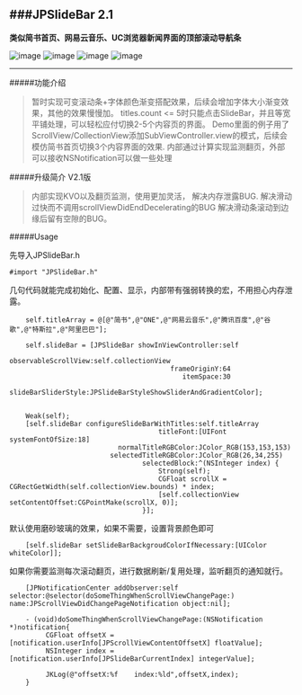 
###JPSlideBar 2.1
----
**类似简书首页、网易云音乐、UC浏览器新闻界面的顶部滚动导航条**

![image](https://github.com/XiFengLang/JPSlideBar/raw/master/JPSlideBar/ExamplerImages/JPSlideBarGif01.gif)
![image](https://github.com/XiFengLang/JPSlideBar/raw/master/JPSlideBar/ExamplerImages/JPSlideBarGif02.gif)
![image](https://github.com/XiFengLang/JPSlideBar/raw/master/JPSlideBar/ExamplerImages/JPSlideBarGif03.gif)
![image](https://github.com/XiFengLang/JPSlideBar/raw/master/JPSlideBar/ExamplerImages/JPSlideBarGif04.gif)

----

#####功能介绍
>暂时实现可变滚动条+字体颜色渐变搭配效果，后续会增加字体大小渐变效果，其他的效果慢慢加。
>titles.count <= 5时只能点击SlideBar，并且等宽平铺处理，可以轻松应付切换2-5个内容页的界面。
>Demo里面的例子用了ScrollView/CollectionView添加SubViewController.view的模式，后续会模仿简书首页切换3个内容界面的效果.
>内部通过计算实现监测翻页，外部可以接收NSNotification可以做一些处理

#####升级简介
V2.1版
>内部实现KVO以及翻页监测，使用更加灵活，
>解决内存泄露BUG.
>解决滑动过快而不调用scrollViewDidEndDecelerating的BUG
>解决滑动条滚动到边缘后留有空隙的BUG。

#####Usage

先导入JPSlideBar.h
```Object-C
#import "JPSlideBar.h"
```

几句代码就能完成初始化、配置、显示，内部带有强弱转换的宏，不用担心内存泄露。
```Object-C
    self.titleArray = @[@"简书",@"ONE",@"网易云音乐",@"腾讯百度",@"谷歌",@"特斯拉",@"阿里巴巴"];

    self.slideBar = [JPSlideBar showInViewController:self
                                observableScrollView:self.collectionView
                                        frameOriginY:64
                                           itemSpace:30
                                 slideBarSliderStyle:JPSlideBarStyleShowSliderAndGradientColor];
    
    
    Weak(self);
    [self.slideBar configureSlideBarWithTitles:self.titleArray
                                     titleFont:[UIFont systemFontOfSize:18]
                           normalTitleRGBColor:JColor_RGB(153,153,153)
                         selectedTitleRGBColor:JColor_RGB(26,34,255)
                                 selectedBlock:^(NSInteger index) {
                                     Strong(self);
                                     CGFloat scrollX = CGRectGetWidth(self.collectionView.bounds) * index;
                                     [self.collectionView setContentOffset:CGPointMake(scrollX, 0)];
                                 }];
```

默认使用磨砂玻璃的效果，如果不需要，设置背景颜色即可
```Object-C
    [self.slideBar setSlideBarBackgroudColorIfNecessary:[UIColor whiteColor]];
```

如果你需要监测每次滚动翻页，进行数据刷新/复用处理，监听翻页的通知就行。
```Object-C
    [JPNotificationCenter addObserver:self selector:@selector(doSomeThingWhenScrollViewChangePage:) name:JPScrollViewDidChangePageNotification object:nil];
    
    - (void)doSomeThingWhenScrollViewChangePage:(NSNotification *)notification{
         CGFloat offsetX = [notification.userInfo[JPScrollViewContentOffsetX] floatValue];
         NSInteger index = [notification.userInfo[JPSlideBarCurrentIndex] integerValue];
    
         JKLog(@"offsetX:%f    index:%ld",offsetX,index);
    }
```


```Object-C
```

